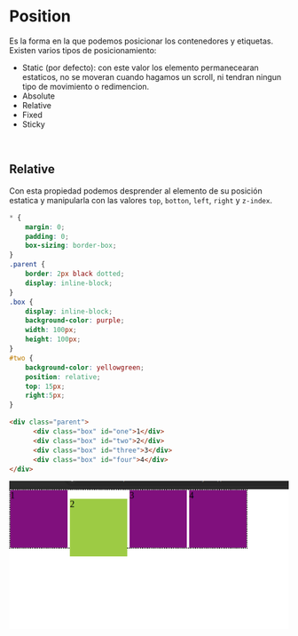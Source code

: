 # Position

Es la forma en la que podemos posicionar los contenedores y etiquetas.  
Existen varios tipos de posicionamiento:

- Static (por defecto): con este valor los elemento permanecearan estaticos, no se moveran cuando hagamos un scroll, ni tendran ningun tipo de movimiento o redimencion.
- Absolute
- Relative
- Fixed
- Sticky

<br>

## Relative

Con esta propiedad podemos desprender al elemento de su posición estatica y manipularla con las valores `top`, `botton`, `left`, `right` y `z-index`.

```css
* {
    margin: 0;
    padding: 0;
    box-sizing: border-box;
}
.parent {
    border: 2px black dotted;
    display: inline-block;
}
.box {
    display: inline-block;
    background-color: purple;
    width: 100px;
    height: 100px;
}
#two {
    background-color: yellowgreen;
    position: relative;
    top: 15px;
    right:5px;
}
```
```html
<div class="parent">
      <div class="box" id="one">1</div>
      <div class="box" id="two">2</div>
      <div class="box" id="three">3</div>
      <div class="box" id="four">4</div>
</div>
```

![relative](./assets/images/relative.png)